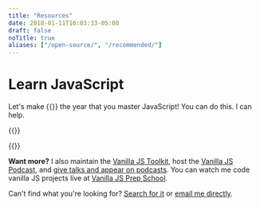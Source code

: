 ```yaml
---
title: "Resources"
date: 2018-01-11T16:03:33-05:00
draft: false
noTitle: true
aliases: ["/open-source/", "/recommended/"]
---
```


# Learn JavaScript

Let's make {{<year>}} the year that you master&nbsp;JavaScript! You can do this. I can help.

{{<cta for="funnel">}}

{{<cta for="products">}}

**Want more?** I also maintain the [Vanilla JS Toolkit](https://vanillajstoolkit.com), host the [Vanilla JS Podcast](https://vanillajspodcast.com), and [give talks and appear on podcasts](/talks). You can watch me code vanilla JS projects live at [Vanilla JS Prep School](https://vanillajsprepschool.com).

Can't find what you're looking for? [Search for it](/search) or [email me directly](/about).